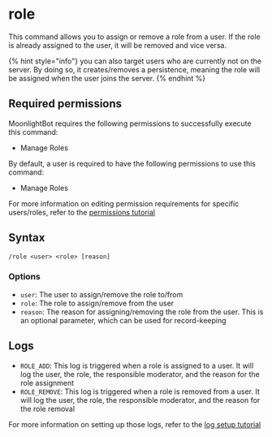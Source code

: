 # role

This command allows you to assign or remove a role from a user. If the role is already assigned to the user, it will be removed and vice versa.

{% hint style="info"}
you can also target users who are currently not on the server. By doing so, it creates/removes a persistence, meaning the role will be assigned when the user joins the server.
{% endhint %}

## Required permissions

MoonlightBot requires the following permissions to successfully execute this command:

* Manage Roles

By default, a user is required to have the following permissions to use this command:

* Manage Roles

For more information on editing permission requirements for specific users/roles, refer to the [permissions tutorial](/start-up/permission-tutorial.md)

## Syntax

```text
/role <user> <role> [reason]
```

### Options

* `user`: The user to assign/remove the role to/from
* `role`: The role to assign/remove from the user
* `reason`: The reason for assigning/removing the role from the user. This is an optional parameter, which can be used for record-keeping

## Logs

* `ROLE_ADD`: This log is triggered when a role is assigned to a user. It will log the user, the role, the responsible moderator, and the reason for the role assignment
* `ROLE_REMOVE`: This log is triggered when a role is removed from a user. It will log the user, the role, the responsible moderator, and the reason for the role removal

For more information on setting up those logs, refer to the [log setup tutorial](/README.md#logging)
